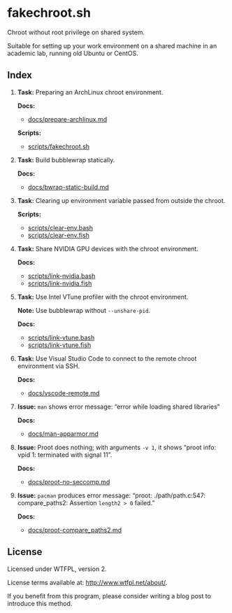 # fakechroot.sh

Chroot without root privilege on shared system.

Suitable for setting up your work environment on a shared machine in an academic lab, running old Ubuntu or CentOS.

## Index

1. **Task:** Preparing an ArchLinux chroot environment.

   **Docs:**
   * [docs/prepare-archlinux.md](docs/prepare-archlinux.md)

   **Scripts:**
   * [scripts/fakechroot.sh](scripts/fakechroot.sh)

2. **Task:** Build bubblewrap statically.

   **Docs:**
   * [docs/bwrap-static-build.md](docs/bwrap-static-build.md)

3. **Task:** Clearing up environment variable passed from outside the chroot.

   **Scripts:**
   * [scripts/clear-env.bash](scripts/clear-env.bash)
   * [scripts/clear-env.fish](scripts/clear-env.fish)

4. **Task:** Share NVIDIA GPU devices with the chroot environment.

   **Docs:**
   * [scripts/link-nvidia.bash](scripts/link-nvidia.bash)
   * [scripts/link-nvidia.fish](scripts/link-nvidia.fish)

5. **Task:** Use Intel VTune profiler with the chroot environment.

   **Note:** Use bubblewrap without `--unshare-pid`.

   **Docs:**
   * [scripts/link-vtune.bash](scripts/link-vtune.bash)
   * [scripts/link-vtune.fish](scripts/link-vtune.fish)

6. **Task:** Use Visual Studio Code to connect to the remote chroot environment via SSH.

   **Docs:**
   * [docs/vscode-remote.md](docs/vscode-remote.md)

7. **Issue:** `man` shows error message: “error while loading shared libraries”

   **Docs:**
   * [docs/man-apparmor.md](docs/man-apparmor.md)

8. **Issue:** Proot does nothing; with arguments `-v 1`, it shows “proot info: vpid 1: terminated with signal 11”.

   **Docs:**
   * [docs/proot-no-seccomp.md](docs/proot-no-seccomp.md)

9. **Issue:** `pacman` produces error message: “proot: ./path/path.c:547: compare_paths2: Assertion `length2 > 0` failed.”

   **Docs:**
   * [docs/proot-compare_paths2.md](docs/proot-compare_paths2.md)

## License

Licensed under WTFPL, version 2.

License terms available at: <http://www.wtfpl.net/about/>.

If you benefit from this program, please consider writing a blog post to introduce this method.
